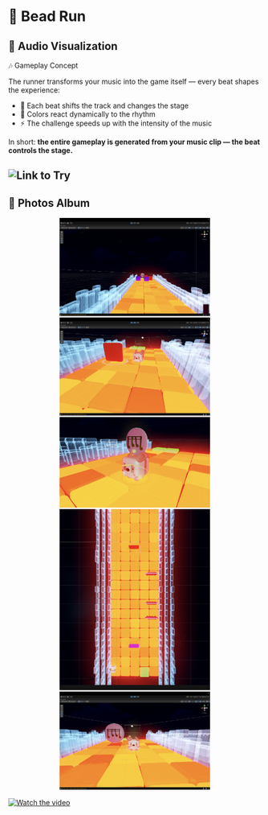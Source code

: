 # 🚀    Bead Run 
## 📖 Audio Visualization 

🎶 Gameplay Concept  

The runner transforms your music into the game itself — every beat shapes the experience:  

- 🎵 Each beat shifts the track and changes the stage  
- 🌈 Colors react dynamically to the rhythm  
- ⚡ The challenge speeds up with the intensity of the music  

In short: **the entire gameplay is generated from your music clip — the beat controls the stage.**

## ![Link to Try  ](https://nahla-almassri.itch.io/beat-run)


## 📖 Photos Album 
<p align="center">
  <img src="IMG/1.png" width="300">
  <img src="IMG/2.png" width="300">
  <img src="IMG/3.png" width="300">
  <img src="IMG/4.png" width="300">
   <img src="IMG/5.png" width="300">
</p>

[![Watch the video](https://img.youtube.com/vi/<VIDEO-ID>/0.jpg)](https://youtu.be/-FbXdE3boGo)
